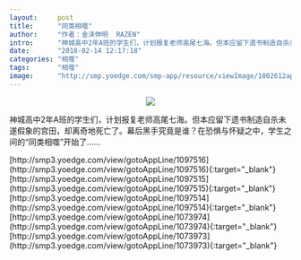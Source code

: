 ```yaml
---
layout:     post
title:      "同类相噬"
author:     "作者：金泽伸明  RAZEN"
intro:      "神城高中2年A班的学生们，计划报复老师高尾七海。但本应留下遗书制造自杀未遂假象的宫田，却离奇地死亡了。幕后黑手究竟是谁？在恐惧与怀疑之中，学生之间的“同类相噬”开始了……"
date:       "2018-02-14 12:17:18"
categories: "相噬"
tags:       "相噬"
image:      "http://smp.yoedge.com/smp-app/resource/viewImage/1002612appline.png"
---
```

<div style="text-align: center">
<p><img src="http://smp.yoedge.com/smp-app/resource/viewImage/1002612appline.png"/></p>
</div>
<p class="post-meta">
<span>神城高中2年A班的学生们，计划报复老师高尾七海。但本应留下遗书制造自杀未遂假象的宫田，却离奇地死亡了。幕后黑手究竟是谁？在恐惧与怀疑之中，学生之间的“同类相噬”开始了……</span>
</p>
[http://smp3.yoedge.com/view/gotoAppLine/1097516](http://smp3.yoedge.com/view/gotoAppLine/1097516){:target="_blank"}
[http://smp3.yoedge.com/view/gotoAppLine/1097515](http://smp3.yoedge.com/view/gotoAppLine/1097515){:target="_blank"}
[http://smp3.yoedge.com/view/gotoAppLine/1097514](http://smp3.yoedge.com/view/gotoAppLine/1097514){:target="_blank"}
[http://smp3.yoedge.com/view/gotoAppLine/1073974](http://smp3.yoedge.com/view/gotoAppLine/1073974){:target="_blank"}
[http://smp3.yoedge.com/view/gotoAppLine/1073973](http://smp3.yoedge.com/view/gotoAppLine/1073973){:target="_blank"}


